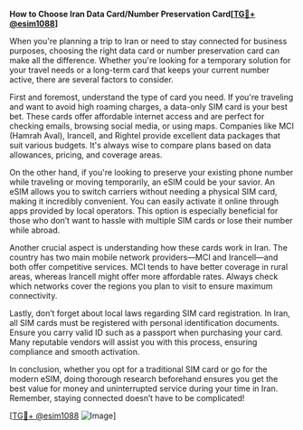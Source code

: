 **How to Choose Iran Data Card/Number Preservation Card[[TG💪+ @esim1088](https://t.me/s/esim1088)]**

When you're planning a trip to Iran or need to stay connected for business purposes, choosing the right data card or number preservation card can make all the difference. Whether you're looking for a temporary solution for your travel needs or a long-term card that keeps your current number active, there are several factors to consider.

First and foremost, understand the type of card you need. If you're traveling and want to avoid high roaming charges, a data-only SIM card is your best bet. These cards offer affordable internet access and are perfect for checking emails, browsing social media, or using maps. Companies like MCI (Hamrah Aval), Irancell, and Rightel provide excellent data packages that suit various budgets. It's always wise to compare plans based on data allowances, pricing, and coverage areas.

On the other hand, if you're looking to preserve your existing phone number while traveling or moving temporarily, an eSIM could be your savior. An eSIM allows you to switch carriers without needing a physical SIM card, making it incredibly convenient. You can easily activate it online through apps provided by local operators. This option is especially beneficial for those who don’t want to hassle with multiple SIM cards or lose their number while abroad.

Another crucial aspect is understanding how these cards work in Iran. The country has two main mobile network providers—MCI and Irancell—and both offer competitive services. MCI tends to have better coverage in rural areas, whereas Irancell might offer more affordable rates. Always check which networks cover the regions you plan to visit to ensure maximum connectivity.

Lastly, don’t forget about local laws regarding SIM card registration. In Iran, all SIM cards must be registered with personal identification documents. Ensure you carry valid ID such as a passport when purchasing your card. Many reputable vendors will assist you with this process, ensuring compliance and smooth activation.

In conclusion, whether you opt for a traditional SIM card or go for the modern eSIM, doing thorough research beforehand ensures you get the best value for money and uninterrupted service during your time in Iran. Remember, staying connected doesn’t have to be complicated! 

[[TG💪+ @esim1088](https://t.me/s/esim1088) ![Image](https://i.postimg.cc/Y0z9fWf4/image.png)]
